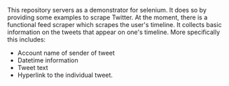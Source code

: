 This repository servers as a demonstrator for selenium. It does so by providing some examples to scrape Twitter.
At the moment, there is a functional feed scraper which scrapes the user's timeline. It collects basic information on the tweets that appear on one's timeline. More specifically this includes:
- Account name of sender of tweet
- Datetime information
- Tweet text
- Hyperlink to the individual tweet.
